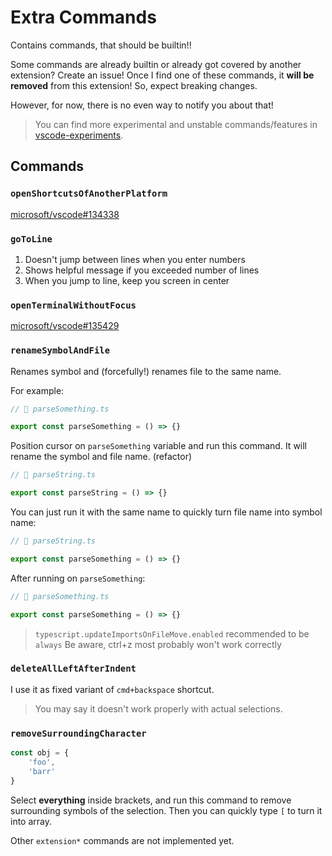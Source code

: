 # Extra Commands

Contains commands, that should be builtin!!

Some commands are already builtin or already got covered by another extension? Create an issue! Once I find one of these commands, it **will be removed** from this extension! So, expect breaking changes.

However, for now, there is no even way to notify you about that!

> You can find more experimental and unstable commands/features in [vscode-experiments](https://github.com/zardoy/vscode-experiments).

## Commands

### `openShortcutsOfAnotherPlatform`

[microsoft/vscode#134338](https://github.com/microsoft/vscode/issues/134338)

### `goToLine`

1. Doesn't jump between lines when you enter numbers
2. Shows helpful message if you exceeded number of lines
3. When you jump to line, keep you screen in center

### `openTerminalWithoutFocus`

[microsoft/vscode#135429](https://github.com/microsoft/vscode/issues/135429)

### `renameSymbolAndFile`

Renames symbol and (forcefully!) renames file to the same name.

For example:

```ts
// 📁 parseSomething.ts

export const parseSomething = () => {}
```

Position cursor on `parseSomething` variable and run this command. It will rename the symbol and file name. (refactor)

```ts
// 📁 parseString.ts

export const parseString = () => {}
```

You can just run it with the same name to quickly turn file name into symbol name:

```ts
// 📁 parseString.ts

export const parseSomething = () => {}
```

After running on `parseSomething`:

```ts
// 📁 parseSomething.ts

export const parseSomething = () => {}
```

> `typescript.updateImportsOnFileMove.enabled` recommended to be `always`
> Be aware, ctrl+z most probably won't work correctly

### `deleteAllLeftAfterIndent`

I use it as fixed variant of `cmd+backspace` shortcut.
> You may say it doesn't work properly with actual selections.

### `removeSurroundingCharacter`

```ts
const obj = {
    'foo',
    'barr'
}
```

Select **everything** inside brackets, and run this command to remove surrounding symbols of the selection. Then you can quickly type `[` to turn it into array.

Other `extension*` commands are not implemented yet.
